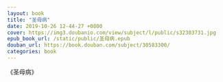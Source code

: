 ```yaml
---
layout: book
title: "圣母病"
date: 2019-10-26 12-44-27 +0800
cover: https://img3.doubanio.com/view/subject/l/public/s32303731.jpg
epub_book_url: /static/public/圣母病.epub
douban_url: https://book.douban.com/subject/30583300/
categories: book
---
```


《圣母病》